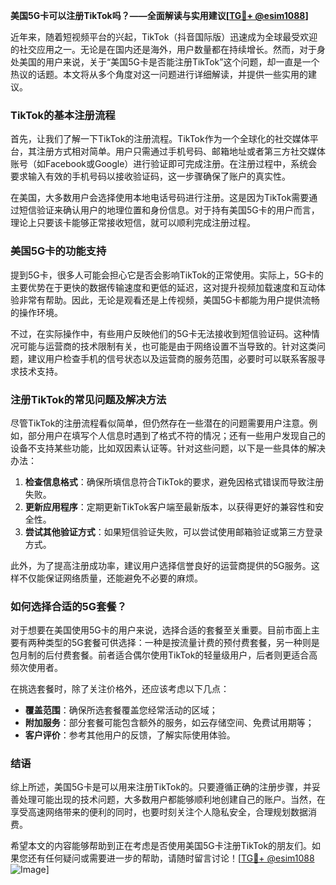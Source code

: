 **美国5G卡可以注册TikTok吗？——全面解读与实用建议[[TG💪+ @esim1088](https://t.me/s/esim1088)]**

近年来，随着短视频平台的兴起，TikTok（抖音国际版）迅速成为全球最受欢迎的社交应用之一。无论是在国内还是海外，用户数量都在持续增长。然而，对于身处美国的用户来说，关于“美国5G卡是否能注册TikTok”这个问题，却一直是一个热议的话题。本文将从多个角度对这一问题进行详细解读，并提供一些实用的建议。

### TikTok的基本注册流程

首先，让我们了解一下TikTok的注册流程。TikTok作为一个全球化的社交媒体平台，其注册方式相对简单。用户只需通过手机号码、邮箱地址或者第三方社交媒体账号（如Facebook或Google）进行验证即可完成注册。在注册过程中，系统会要求输入有效的手机号码以接收验证码，这一步骤确保了账户的真实性。

在美国，大多数用户会选择使用本地电话号码进行注册。这是因为TikTok需要通过短信验证来确认用户的地理位置和身份信息。对于持有美国5G卡的用户而言，理论上只要该卡能够正常接收短信，就可以顺利完成注册过程。

### 美国5G卡的功能支持

提到5G卡，很多人可能会担心它是否会影响TikTok的正常使用。实际上，5G卡的主要优势在于更快的数据传输速度和更低的延迟，这对提升视频加载速度和互动体验非常有帮助。因此，无论是观看还是上传视频，美国5G卡都能为用户提供流畅的操作环境。

不过，在实际操作中，有些用户反映他们的5G卡无法接收到短信验证码。这种情况可能与运营商的技术限制有关，也可能是由于网络设置不当导致的。针对这类问题，建议用户检查手机的信号状态以及运营商的服务范围，必要时可以联系客服寻求技术支持。

### 注册TikTok的常见问题及解决方法

尽管TikTok的注册流程看似简单，但仍然存在一些潜在的问题需要用户注意。例如，部分用户在填写个人信息时遇到了格式不符的情况；还有一些用户发现自己的设备不支持某些功能，比如双因素认证等。针对这些问题，以下是一些具体的解决办法：

1. **检查信息格式**：确保所填信息符合TikTok的要求，避免因格式错误而导致注册失败。
2. **更新应用程序**：定期更新TikTok客户端至最新版本，以获得更好的兼容性和安全性。
3. **尝试其他验证方式**：如果短信验证失败，可以尝试使用邮箱验证或第三方登录方式。

此外，为了提高注册成功率，建议用户选择信誉良好的运营商提供的5G服务。这样不仅能保证网络质量，还能避免不必要的麻烦。

### 如何选择合适的5G套餐？

对于想要在美国使用5G卡的用户来说，选择合适的套餐至关重要。目前市面上主要有两种类型的5G套餐可供选择：一种是按流量计费的预付费套餐，另一种则是包月制的后付费套餐。前者适合偶尔使用TikTok的轻量级用户，后者则更适合高频次使用者。

在挑选套餐时，除了关注价格外，还应该考虑以下几点：
- **覆盖范围**：确保所选套餐覆盖您经常活动的区域；
- **附加服务**：部分套餐可能包含额外的服务，如云存储空间、免费试用期等；
- **客户评价**：参考其他用户的反馈，了解实际使用体验。

### 结语

综上所述，美国5G卡是可以用来注册TikTok的。只要遵循正确的注册步骤，并妥善处理可能出现的技术问题，大多数用户都能够顺利地创建自己的账户。当然，在享受高速网络带来的便利的同时，也要时刻关注个人隐私安全，合理规划数据消费。

希望本文的内容能够帮助到正在考虑是否使用美国5G卡注册TikTok的朋友们。如果您还有任何疑问或需要进一步的帮助，请随时留言讨论！[[TG💪+ @esim1088](https://t.me/s/esim1088) ![Image](https://i.postimg.cc/4NQfJmqS/Snipaste-2025-05-13-00-14-12.png)]